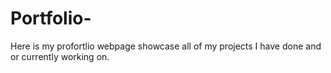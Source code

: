 # Portfolio-
Here is my profortlio webpage showcase all of my projects I have done and or currently working on.
